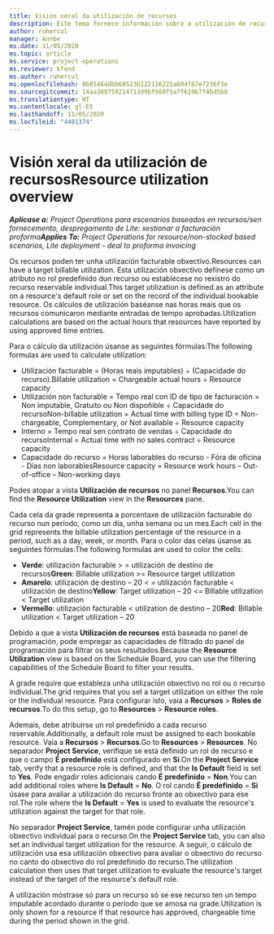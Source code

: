 ```yaml
---
title: Visión xeral da utilización de recursos
description: Este tema fornece información sobre a utilización de recursos en Project Operations.
author: ruhercul
manager: Annbe
ms.date: 11/05/2020
ms.topic: article
ms.service: project-operations
ms.reviewer: kfend
ms.author: ruhercul
ms.openlocfilehash: 8b85464dbb68523b122116225a604f67e7236f3e
ms.sourcegitcommit: 14aa380759214713d9bf560f5a7f619b7f4bd5b8
ms.translationtype: HT
ms.contentlocale: gl-ES
ms.lasthandoff: 11/05/2020
ms.locfileid: "4401374"
---
```

# <a name="resource-utilization-overview"></a><span data-ttu-id="a2d1c-103">Visión xeral da utilización de recursos</span><span class="sxs-lookup"><span data-stu-id="a2d1c-103">Resource utilization overview</span></span>

<span data-ttu-id="a2d1c-104">_**Aplícase a:** Project Operations para escenarios baseados en recursos/sen fornecemento, despregamento de Lite: xestionar a facturación proforma_</span><span class="sxs-lookup"><span data-stu-id="a2d1c-104">_**Applies To:** Project Operations for resource/non-stocked based scenarios, Lite deployment - deal to proforma invoicing_</span></span>

<span data-ttu-id="a2d1c-105">Os recursos poden ter unha utilización facturable obxectivo.</span><span class="sxs-lookup"><span data-stu-id="a2d1c-105">Resources can have a target billable utilization.</span></span> <span data-ttu-id="a2d1c-106">Esta utilización obxectivo defínese como un atributo no rol predefinido dun recurso ou establécese no rexistro do recurso reservable individual.</span><span class="sxs-lookup"><span data-stu-id="a2d1c-106">This target utilization is defined as an attribute on a resource's default role or set on the record of the individual bookable resource.</span></span> <span data-ttu-id="a2d1c-107">Os cálculos de utilización baséanse nas horas reais que os recursos comunicaron mediante entradas de tempo aprobadas.</span><span class="sxs-lookup"><span data-stu-id="a2d1c-107">Utilization calculations are based on the actual hours that resources have reported by using approved time entries.</span></span>

<span data-ttu-id="a2d1c-108">Para o cálculo da utilización úsanse as seguintes fórmulas:</span><span class="sxs-lookup"><span data-stu-id="a2d1c-108">The following formulas are used to calculate utilization:</span></span>

  - <span data-ttu-id="a2d1c-109">Utilización facturable = (Horas reais imputables) ÷ (Capacidade do recurso).</span><span class="sxs-lookup"><span data-stu-id="a2d1c-109">Billable utilization = Chargeable actual hours ÷ Resource capacity</span></span>
  - <span data-ttu-id="a2d1c-110">Utilización non facturable = Tempo real con ID de tipo de facturación = Non imputable, Gratuíto ou Non dispoñible ÷ Capacidade do recurso</span><span class="sxs-lookup"><span data-stu-id="a2d1c-110">Non-billable utilization = Actual time with billing type ID = Non-chargeable, Complementary, or Not available ÷ Resource capacity</span></span>
  - <span data-ttu-id="a2d1c-111">Interno = Tempo real sen contrato de vendas ÷ Capacidade do recurso</span><span class="sxs-lookup"><span data-stu-id="a2d1c-111">Internal = Actual time with no sales contract ÷ Resource capacity</span></span>
  - <span data-ttu-id="a2d1c-112">Capacidade do recurso = Horas laborables do recurso - Fóra de oficina - Días non laborables</span><span class="sxs-lookup"><span data-stu-id="a2d1c-112">Resource capacity = Resource work hours – Out-of-office – Non-working days</span></span>

<span data-ttu-id="a2d1c-113">Podes atopar a vista **Utilización de recursos** no panel **Recursos**.</span><span class="sxs-lookup"><span data-stu-id="a2d1c-113">You can find the **Resource Utilization** view in the **Resources** pane.</span></span>

<span data-ttu-id="a2d1c-114">Cada cela da grade representa a porcentaxe de utilización facturable do recurso nun período, como un día, unha semana ou un mes.</span><span class="sxs-lookup"><span data-stu-id="a2d1c-114">Each cell in the grid represents the billable utilization percentage of the resource in a period, such as a day, week, or month.</span></span> <span data-ttu-id="a2d1c-115">Para o color das celas úsanse as seguintes fórmulas:</span><span class="sxs-lookup"><span data-stu-id="a2d1c-115">The following formulas are used to color the cells:</span></span>

  - <span data-ttu-id="a2d1c-116">**Verde**: utilización facturable > = utilización de destino de recursos</span><span class="sxs-lookup"><span data-stu-id="a2d1c-116">**Green**: Billable utilization >= Resource target utilization</span></span>
  - <span data-ttu-id="a2d1c-117">**Amarelo**: utilización de destino – 20 < = utilización facturable < utilización de destino</span><span class="sxs-lookup"><span data-stu-id="a2d1c-117">**Yellow**: Target utilization – 20 <= Billable utilization < Target utilization</span></span>
  - <span data-ttu-id="a2d1c-118">**Vermello**: utilización facturable < utilization de destino – 20</span><span class="sxs-lookup"><span data-stu-id="a2d1c-118">**Red**: Billable utilization < Target utilization – 20</span></span>

<span data-ttu-id="a2d1c-119">Debido a que a vista **Utilización de recursos** está baseada no panel de programación, pode empregar as capacidades de filtrado do panel de programación para filtrar os seus resultados.</span><span class="sxs-lookup"><span data-stu-id="a2d1c-119">Because the **Resource Utilization** view is based on the Schedule Board, you can use the filtering capabilities of the Schedule Board to filter your results.</span></span>

<span data-ttu-id="a2d1c-120">A grade require que estableza unha utilización obxectivo no rol ou o recurso individual.</span><span class="sxs-lookup"><span data-stu-id="a2d1c-120">The grid requires that you set a target utilization on either the role or the individual resource.</span></span> <span data-ttu-id="a2d1c-121">Para configurar isto, vaia a **Recursos** > **Roles de recursos**.</span><span class="sxs-lookup"><span data-stu-id="a2d1c-121">To do this setup, go to **Resources** > **Resource roles**.</span></span>

<span data-ttu-id="a2d1c-122">Ademais, debe atribuírse un rol predefinido a cada recurso reservable.</span><span class="sxs-lookup"><span data-stu-id="a2d1c-122">Additionally, a default role must be assigned to each bookable resource.</span></span> <span data-ttu-id="a2d1c-123">Vaia a **Recursos** > **Recursos**.</span><span class="sxs-lookup"><span data-stu-id="a2d1c-123">Go to **Resources** > **Resources**.</span></span> <span data-ttu-id="a2d1c-124">No separador **Project Service**, verifique se está definido un rol de recurso e que o campo **É predefinido** está configurado en **Si**.</span><span class="sxs-lookup"><span data-stu-id="a2d1c-124">On the **Project Service** tab, verify that a resource role is defined, and that the **Is Default** field is set to **Yes**.</span></span> <span data-ttu-id="a2d1c-125">Pode engadir roles adicionais cando **É predefinido** = **Non**.</span><span class="sxs-lookup"><span data-stu-id="a2d1c-125">You can add additional roles where **Is Default** = **No**.</span></span> <span data-ttu-id="a2d1c-126">O rol cando **É predefinido** = **Si** úsase para avaliar a utilización do recurso fronte ao obxectivo para ese rol.</span><span class="sxs-lookup"><span data-stu-id="a2d1c-126">The role where the **Is Default** = **Yes** is used to evaluate the resource's utilization against the target for that role.</span></span>

<span data-ttu-id="a2d1c-127">No separador **Project Service**, tamén pode configurar unha utilización obxectivo individual para o recurso.</span><span class="sxs-lookup"><span data-stu-id="a2d1c-127">On the **Project Service** tab, you can also set an individual target utilization for the resource.</span></span> <span data-ttu-id="a2d1c-128">A seguir, o cálculo de utilización usa esa utilización obxectivo para avaliar o obxectivo do recurso no canto do obxectivo do rol predefinido do recurso.</span><span class="sxs-lookup"><span data-stu-id="a2d1c-128">The utilization calculation then uses that target utilization to evaluate the resource's target instead of the target of the resource's default role.</span></span>

<span data-ttu-id="a2d1c-129">A utilización móstrase só para un recurso só se ese recurso ten un tempo imputable acordado durante o período que se amosa na grade.</span><span class="sxs-lookup"><span data-stu-id="a2d1c-129">Utilization is only shown for a resource if that resource has approved, chargeable time during the period shown in the grid.</span></span>
